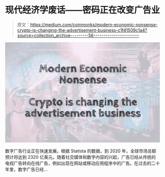 # 现代经济学废话——密码正在改变广告业

> 原文：<https://medium.com/coinmonks/modern-economic-nonsense-crypto-is-changing-the-advertisement-business-c1f41509c1a4?source=collection_archive---------56----------------------->

![](img/2aad1b1745eceecff5142d916a1ad10b.png)

数字广告行业正在快速发展。根据 Statista 的数据，到 2020 年，全球市场总额预计将达到 2320 亿美元。随着社交媒体和数字内容的兴起，广告已经从传统的电视广告转向在线广告，例如出现在网站或移动应用程序中的广告。在过去的二十年里，数字广告已经…